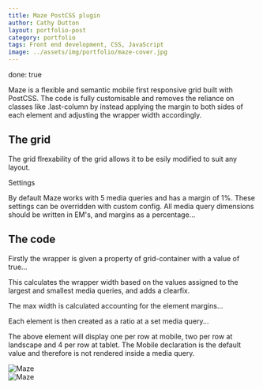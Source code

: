 ```yaml
---
title: Maze PostCSS plugin
author: Cathy Dutton
layout: portfolio-post
category: portfolio
tags: Front end development, CSS, JavaScript
image: ../assets/img/portfolio/maze-cover.jpg
---
```

done: true
<p class="highlight-quote">
Maze is a flexible and semantic mobile first responsive grid built with PostCSS. The code is fully customisable and removes the reliance on classes like .last-column by instead applying the margin to both sides of each element and adjusting the wrapper width accordingly.
</p>

<h2 class="heading">The grid</h2>

The grid flrexability of the grid allows it to be esily modified to suit any layout.


Settings

By default Maze works with 5 media queries and has a margin of 1%. These settings can be overridden with custom config. All media query dimensions should be written in EM's, and margins as a percentage...

<h2 class="heading">The code</h2>

Firstly the wrapper is given a property of grid-container with a value of true...

This calculates the wrapper width based on the values assigned to the largest and smallest media queries, and adds a clearfix.

The max width is calculated accounting for the element margins...

Each element is then created as a ratio at a set media query...

The above element will display one per row at mobile, two per row at landscape and 4 per row at tablet. The Mobile declaration is the default value and therefore is not rendered inside a media query.

<section class="portfolio-images">
<div class="portfolio-piece-wrapper">
    <div class="portfolio-piece">
        <img src="../assets/img/portfolio/ao/maze-one.jpg" class="portfolio-piece__img"  alt="Maze">
    </div>
</div>
<div class="portfolio-piece-wrapper">
    <div class="portfolio-piece">
        <img src="../assets/img/portfolio/ao/maze-two.jpg" class="portfolio-piece__img"  alt="Maze">
    </div>
</div>
</section>
